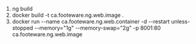 1. ng build
2. docker build -t ca.footeware.ng.web.image .
3. docker run --name ca.footeware.ng.web.container -d --restart unless-stopped --memory="1g" --memory-swap="2g" -p 8001:80 ca.footeware.ng.web.image